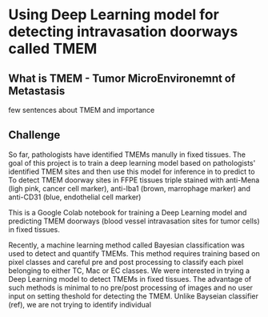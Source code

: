 # Using Deep Learning model for detecting intravasation doorways called TMEM
## What is TMEM - Tumor MicroEnvironemnt of Metastasis  
few sentences about TMEM and importance

## Challenge
So far, pathologists have identified TMEMs manully in fixed tissues. The goal of this project is to train a deep learning model based on pathologists' identified TMEM sites and then use this model for inference in to predict to To detect TMEM doorway sites in FFPE tissues triple stained with anti-Mena (ligh pink, cancer cell marker), anti-Iba1 (brown, marrophage marker) and anti-CD31 (blue, endothelial cell marker)

This is a Google Colab notebook for training a Deep Learning model and predicting TMEM doorways (blood vessel intravasation sites for tumor cells) in fixed tissues.


Recently, a machine learning method called Bayesian classification was used to detect and quantify TMEMs. This method requires training based on pixel classes and careful pre and post processing to classify each pixel belonging to either TC, Mac or EC classes. We were interested in trying a Deep Learning model to detect TMEMs in fixed tissues. The advantage of such methods is minimal to no pre/post processing of images and no user input on setting theshold for detecting the TMEM. Unlike Bayseian classifier (ref), we are not trying to identify individual 
